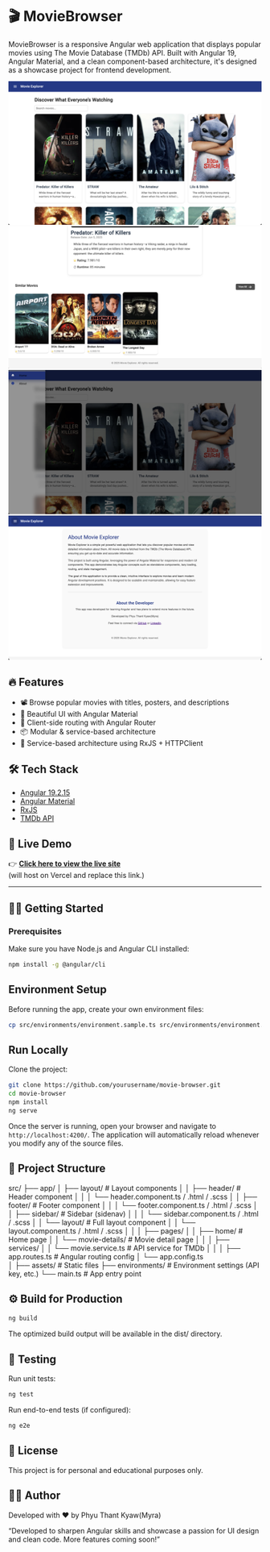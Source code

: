 # 🎬 MovieBrowser

MovieBrowser is a responsive Angular web application that displays popular movies using The Movie Database (TMDb) API. Built with Angular 19, Angular Material, and a clean component-based architecture, it's designed as a showcase project for frontend development.

![Home Page](src/assets/screenshots/home-page.png)
![Movie Details](src/assets/screenshots/movie-details-page.png)
![Sidebar](src/assets/screenshots/side-bar.png)
![About Page](src/assets/screenshots/about-page.png)

## 🔥 Features

- 📽️ Browse popular movies with titles, posters, and descriptions
- 🎨 Beautiful UI with Angular Material
- 🧭 Client-side routing with Angular Router
- 📦 Modular & service-based architecture
- 🔧 Service-based architecture using RxJS + HTTPClient

## 🛠️ Tech Stack

- [Angular 19.2.15](https://angular.io/)
- [Angular Material](https://material.angular.io/)
- [RxJS](https://rxjs.dev/)
- [TMDb API](https://www.themoviedb.org/documentation/api)

## 🚀 Live Demo

👉 [**Click here to view the live site**](https://your-demo-link.com)  
(will host on Vercel and replace this link.)

---

## 🧑‍💻 Getting Started

### Prerequisites

Make sure you have Node.js and Angular CLI installed:

```bash
npm install -g @angular/cli
```

## Environment Setup

Before running the app, create your own environment files:

```bash
cp src/environments/environment.sample.ts src/environments/environment.ts
```

## Run Locally
Clone the project:
```bash
git clone https://github.com/yourusername/movie-browser.git
cd movie-browser
npm install
ng serve
```

Once the server is running, open your browser and navigate to `http://localhost:4200/`. The application will automatically reload whenever you modify any of the source files.


## 📁 Project Structure
src/
├── app/
│   ├── layout/                    # Layout components
│   │   ├── header/                # Header component
│   │   │   └── header.component.ts / .html / .scss
│   │   ├── footer/                # Footer component
│   │   │   └── footer.component.ts / .html / .scss
│   │   ├── sidebar/               # Sidebar (sidenav)
│   │   │   └── sidebar.component.ts / .html / .scss
│   │   └── layout/                # Full layout component
│   │       └── layout.component.ts / .html / .scss
│   │
│   ├── pages/
│   │   ├── home/                  # Home page
│   │   └── movie-details/         # Movie detail page
│   │
│   ├── services/
│   │   └── movie.service.ts   # API service for TMDb
│   │
│   ├── app.routes.ts          # Angular routing config
│   └── app.config.ts       
│
├── assets/                    # Static files
├── environments/              # Environment settings (API key, etc.)
└── main.ts                    # App entry point

## ⚙️ Build for Production
```bash
ng build
```
The optimized build output will be available in the dist/ directory.

## 🧪 Testing
Run unit tests:

```bash
ng test
```

Run end-to-end tests (if configured):
```bash
ng e2e
```

## 📝 License
This project is for personal and educational purposes only.


## 👩‍💻 Author
Developed with ❤️ by Phyu Thant Kyaw(Myra)

“Developed to sharpen Angular skills and showcase a passion for UI design and clean code. More features coming soon!”
